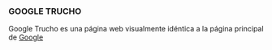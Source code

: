 ### GOOGLE TRUCHO

Google Trucho es una página web visualmente idéntica a la página principal de <a href="https://www.google.com/" target="_blank">Google</a>

